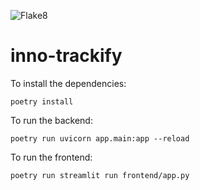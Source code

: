 ![Flake8](https://github.com/Q-Tify/inno-trackify/actions/workflows/lint.yml/flake8-badge.svg?branch=actions)
# inno-trackify

To install the dependencies:
```
poetry install
```

To run the backend:
```
poetry run uvicorn app.main:app --reload
```

To run the frontend:
```
poetry run streamlit run frontend/app.py
```
